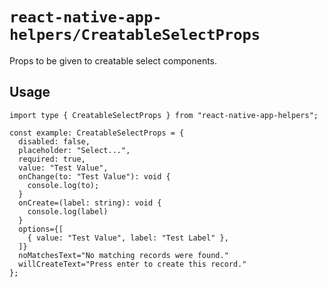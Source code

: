 # `react-native-app-helpers/CreatableSelectProps`

Props to be given to creatable select components.

## Usage

```tsx
import type { CreatableSelectProps } from "react-native-app-helpers";

const example: CreatableSelectProps = {
  disabled: false,
  placeholder: "Select...",
  required: true,
  value: "Test Value",
  onChange(to: "Test Value"): void {
    console.log(to);
  }
  onCreate=(label: string): void {
    console.log(label)
  }
  options={[
    { value: "Test Value", label: "Test Label" },
  ]}
  noMatchesText="No matching records were found."
  willCreateText="Press enter to create this record."
};
```
